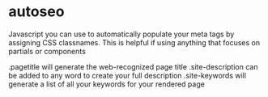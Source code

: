 # autoseo
Javascript you can use to automatically populate your meta tags by assigning CSS classnames. This is helpful if using anything that focuses on partials or components


.pagetitle will generate the web-recognized page title
.site-description can be added to any word to create your full description
.site-keywords will generate a list of all your keywords for your rendered page
